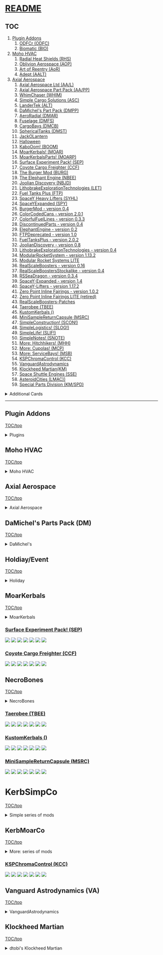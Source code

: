 # [README](README.md)

## TOC
 1. [Plugin Addons](#plugin-addons)
    1. [ODFCr (ODFC)](#odfcr-odfc)
    2. [Biomatic (BIO)](#biomatic-bio)
 2. [Moho HVAC](#moho-hvac)
    1. [Radial Heat Shields (RHS)](#radial-heat-shields-rhs)
    2. [Oblivion Aerospace (AOP)](#oblivion-aerospace-aop)
    3. [Art of Reentry (AoR)](#art-of-reentry-aor)
    4. [Adept (AALT)](#adept-aalt)
 3. [Axial Aerospace](#axial-aerospace)
    1. [Axial Aerospace Ltd (AA/L)](#axial-aerospace-ltd-aal)
    2. [Axial Aerospace Part Pack (AA/PP)](#axial-aerospace-part-pack-aapp)
    3. [WhimChaser (WHIM)](#whimchaser-whim)
    4. [Simple Cargo Solutions (ASC)](#simple-cargo-solutions-asc)
    5. [LanderTek (ALT)](#landertek-alt)
    6. [DaMichel's Part Pack (DMPP)](#damichels-part-pack-dmpp)
    7. [AeroRadial (DMAR)](#aeroradial-dmar)
    8. [Fuselage (DMFS)](#fuselage-dmfs)
    9. [CargoBays (DMCB)](#cargobays-dmcb)
    10. [SphericalTanks (DMST)](#sphericaltanks-dmst)
    11. [JackOLantern](#jackolantern)
    12. [Halloween](#halloween)
    13. [KaboOom! (BOOM)](#kabooom-boom)
    14. [MoarKerbals! (MOAR)](#moarkerbals-moar)
    15. [MoarKerbalsParts! (MOARP)](#moarkerbalsparts-moarp)
    16. [Surface Experiment Pack! (SEP)](#surface-experiment-pack-sep)
    17. [Coyote Cargo Freighter (CCF)](#coyote-cargo-freighter-ccf)
    18. [The Burger Mod (BURG)](#the-burger-mod-burg)
    19. [The Elephant Engine (NBEE)](#the-elephant-engine-nbee)
    20. [Joolian Discovery (NBJD)](#joolian-discovery-nbjd)
    21. [LithobrakeExplorationTechnologies (LET)](#lithobrakeexplorationtechnologies-let)
    22. [Fuel Tanks Plus (FTP)](#fuel-tanks-plus-ftp)
    23. [SpaceY Heavy Lifters (SYHL)](#spacey-heavy-lifters-syhl)
    24. [SpaceYExpanded (SPY)](#spaceyexpanded-spy)
    25. [BurgerMod - version 0.4](#burgermod---version-04)
    26. [ColorCodedCans - version 2.0.1](#colorcodedcans---version-201)
    27. [ColorfulFuelLines - version 0.3.3](#colorfulfuellines---version-033)
    28. [DiscontinuedParts - version 0.4](#discontinuedparts---version-04)
    29. [ElephantEngine - version 0.2](#elephantengine---version-02)
    30. [FTPDeprecated - version 1.0](#ftpdeprecated---version-10)
    31. [FuelTanksPlus - version 2.0.2](#fueltanksplus---version-202)
    32. [JoolianDiscovery - version 0.8](#jooliandiscovery---version-08)
    33. [LithobrakeExplorationTechnologies - version 0.4](#lithobrakeexplorationtechnologies---version-04)
    34. [ModularRocketSystem - version 1.13.2](#modularrocketsystem---version-1132)
    35. [Modular Rocket Systems LITE](#modular-rocket-systems-lite)
    36. [RealScaleBoosters - version 0.16](#realscaleboosters---version-016)
    37. [RealScaleBoostersStockalike - version 0.4](#realscaleboostersstockalike---version-04)
    38. [RSSeaDragon - version 0.3.4](#rsseadragon---version-034)
    39. [SpaceY-Expanded - version 1.4](#spacey-expanded---version-14)
    40. [SpaceY-Lifters - version 1.17.2](#spacey-lifters---version-1172)
    41. [Zero Point Inline Fairings - version 1.0.2](#zero-point-inline-fairings---version-102)
    42. [Zero Point Inline Fairings LITE (retired)](#zero-point-inline-fairings-lite-retired)
    43. [RealScaleBoosters-Patches](#realscaleboosters-patches)
    44. [Taerobee (TBEE)](#taerobee-tbee)
    45. [KustomKerbals ()](#kustomkerbals-)
    46. [MiniSampleReturnCapsule (MSRC)](#minisamplereturncapsule-msrc)
    47. [SimpleConstruction! (SCON!)](#simpleconstruction-scon)
    48. [SimpleLogistics! (SLOG!)](#simplelogistics-slog)
    49. [SimpleLife! (SLIF!)](#simplelife-slif)
    50. [SimpleNotes! (SNOTE)](#simplenotes-snote)
    51. [More: Hitchhikers! (MHH)](#more-hitchhikers-mhh)
    52. [More: Cupolas! (MCP)](#more-cupolas-mcp)
    53. [More: ServiceBays! (MSB)](#more-servicebays-msb)
    54. [KSPChromaControl (KCC)](#kspchromacontrol-kcc)
    55. [VanguardAstrodynamics](#vanguardastrodynamics)
    56. [Klockheed Martian(KM)](#klockheed-martiankm)
    57. [Space Shuttle Engines (SSE)](#space-shuttle-engines-sse)
    58. [AsteroidCities (LMAC))](#asteroidcities-lmac)
    59. [Special Parts Division (KM/SPD)](#special-parts-division-kmspd)

<details>
  <summary>Additional Cards</summary>

  [![Readme Card](https://github-readme-stats.vercel.app/api/pin/?username=zer0Kerbal&repo=Pteron)](https://github.com/zer0Kerbal/Pteron)

[![Readme Card](https://github-readme-stats.vercel.app/api/pin/?username=zer0Kerbal&repo=MKII-L)](https://github.com/zer0Kerbal/MKII-L) [![Readme Card](https://github-readme-stats.vercel.app/api/pin/?username=zer0Kerbal&repo=MK2Y)](https://github.com/zer0Kerbal/MK2Y)
</details>

---
## Plugin Addons

[TOC/top](#TOC)

<details>
  <summary>Plugins</summary>

### [Biomatic (BIO)](https://github.com/zer0Kerbal/Biomatic)

![Biomatic](https://img.shields.io/github/v/release/zer0Kerbal/Biomatic?include_prereleases?style=plastic)
![Biomatic](https://github.com/zer0Kerbal/Komplexity/actions/workflows/AVC-VersionFileValidator.yml/badge.svg?branch=main "https://github.com/zer0Kerbal/Komplexity/actions/workflows/AVC-VersionFileValidator.yml" )
![Biomatic](https://img.shields.io/github/repo-size/zer0Kerbal/Biomatic?style=plastic)
![Biomatic](https://img.shields.io/github/directory-file-count/zer0Kerbal/Biomatic?style=plastic)
![Biomatic](https://img.shields.io/github/downloads/zer0Kerbal/Biomatic/total?style=plastic)
![Biomatic](http://img.shields.io/github/labels/zer0Kerbal/Biomatic/help-wanted?style=plastic)
![Biomatic](https://img.shields.io/github/contributors/zer0kerbal/Biomatic?style=plastic)
![Biomatic](https://img.shields.io/github/release-date/zer0kerbal/Biomatic?style=plastic)
![Biomatic](https://img.shields.io/github/release-date-pre/zer0kerbal/Biomatic?style=plastic)

### [KaboOom! (BOOM)](https://github.com/zer0Kerbal/Kaboom)

![Kaboom](https://github.com/zer0Kerbal/Kaboom/actions/workflows/greetings.yml/badge.svg) ![Kaboom](https://github.com/zer0Kerbal/Kaboom/actions/workflows/AVC-VersionFileValidator.yml/badge.svg?branch=master)
![Kaboom](https://img.shields.io/github/downloads/zer0Kerbal/Kaboom/total?style=plastic) ![Kaboom](https://img.shields.io/github/repo-size/zer0Kerbal/Kaboom?style=plastic) ![Kaboom](https://img.shields.io/github/contributors/zer0kerbal/Kaboom?style=plastic) ![Kaboom](https://img.shields.io/github/release-date/zer0kerbal/Kaboom?style=plastic) ![Kaboom](https://img.shields.io/github/release-date-pre/zer0kerbal/Kaboom?style=plastic)

### [On Demand Fuel Cells (ODFC)](https://github.com/zer0Kerbal/ODFC)

![On Demand Fuel Cells](https://img.shields.io/github/v/release/zer0Kerbal/ODFCr?include_prereleases?style=plastic)
![On Demand Fuel Cells](https://github.com/zer0Kerbal/Komplexity/actions/workflows/AVC-VersionFileValidator.yml/badge.svg?branch=main "https://github.com/zer0Kerbal/Komplexity/actions/workflows/AVC-VersionFileValidator.yml" )
![On Demand Fuel Cells](https://img.shields.io/github/repo-size/zer0Kerbal/ODFCr?style=plastic)
![On Demand Fuel Cells](https://img.shields.io/github/directory-file-count/zer0Kerbal/Biomatic?style=plastic)
![On Demand Fuel Cells](https://img.shields.io/github/downloads/zer0Kerbal/ODFCr/total?style=plastic)
![On Demand Fuel Cells](http://img.shields.io/github/labels/zer0Kerbal/ODFCr/help-wanted?style=plastic)
![On Demand Fuel Cells](https://img.shields.io/github/contributors/zer0kerbal/ODFCr?style=plastic)
![release](https://img.shields.io/github/release-date/zer0kerbal/ODFCr?style=plastic)
![prerelease](https://img.shields.io/github/release-date-pre/zer0kerbal/ODFCr?style=plastic)

</details>

## Moho HVAC

[TOC/top](#TOC)

<details>
  <summary>Moho HVAC</summary>

  [![Readme Card](https://github-readme-stats.vercel.app/api/pin/?username=zer0Kerbal&repo=RadialHeatShields)](https://github.com/zer0Kerbal/RadialHeatShields)   [![Readme Card](https://github-readme-stats.vercel.app/api/pin/?username=zer0Kerbal&repo=OblivionAerospace)](https://github.com/zer0Kerbal/OblivionAerospace)

  [![Readme Card](https://github-readme-stats.vercel.app/api/pin/?username=zer0Kerbal&repo=ArtofReentry)](https://github.com/zer0Kerbal/ArtofReentry) [![Readme Card](https://github-readme-stats.vercel.app/api/pin/?username=zer0Kerbal&repo=Adept)](https://github.com/zer0Kerbal/Adept)

### [Radial Heat Shields (RHS)](https://github.com/zer0Kerbal/Dreamer)

  ![](https://github.com/zer0Kerbal/Dreamer/actions/workflows/greetings.yml/badge.svg) ![](https://github.com/zer0Kerbal/Dreamer/actions/workflows/AVC-VersionFileValidator.yml/badge.svg?branch=master)
  ![](https://img.shields.io/github/downloads/zer0Kerbal/Dreamer/total?style=plastic) ![](https://img.shields.io/github/repo-size/zer0Kerbal/Dreamer?style=plastic) ![](https://img.shields.io/github/contributors/zer0kerbal/Dreamer?style=plastic) ![](https://img.shields.io/github/release-date/zer0kerbal/Dreamer?style=plastic) ![](https://img.shields.io/github/release-date-pre/zer0kerbal/Dreamer?style=plastic)

### [Oblivion Aerospace (AOP)](https://github.com/zer0Kerbal/OblivionAerospace)

  ![](https://github.com/zer0Kerbal/OblivionAerospace/actions/workflows/greetings.yml/badge.svg) ![](https://github.com/zer0Kerbal/OblivionAerospace/actions/workflows/AVC-VersionFileValidator.yml/badge.svg?branch=master)
  ![](https://img.shields.io/github/downloads/zer0Kerbal/OblivionAerospace/total?style=plastic) ![](https://img.shields.io/github/repo-size/zer0Kerbal/OblivionAerospace?style=plastic) ![](https://img.shields.io/github/contributors/zer0kerbal/OblivionAerospace?style=plastic) ![](https://img.shields.io/github/release-date/zer0kerbal/OblivionAerospace?style=plastic) ![](https://img.shields.io/github/release-date-pre/zer0kerbal/OblivionAerospace?style=plastic)

### [Art of Reentry (AoR)](https://github.com/zer0Kerbal/ArtofReentry)

  ![](https://github.com/zer0Kerbal/ArtofReentry/actions/workflows/greetings.yml/badge.svg) ![](https://github.com/zer0Kerbal/ArtofReentry/actions/workflows/AVC-VersionFileValidator.yml/badge.svg?branch=master)
  ![](https://img.shields.io/github/downloads/zer0Kerbal/ArtofReentry/total?style=plastic) ![](https://img.shields.io/github/repo-size/zer0Kerbal/ArtofReentry?style=plastic) ![](https://img.shields.io/github/contributors/zer0kerbal/ArtofReentry?style=plastic) ![](https://img.shields.io/github/release-date/zer0kerbal/ArtofReentry?style=plastic) ![](https://img.shields.io/github/release-date-pre/zer0kerbal/ArtofReentry?style=plastic)

### [Adept (AALT)](https://github.com/zer0Kerbal/Adept)

  ![](https://github.com/zer0Kerbal/Adept/actions/workflows/greetings.yml/badge.svg) ![](https://github.com/zer0Kerbal/Adept/actions/workflows/AVC-VersionFileValidator.yml/badge.svg?branch=master)
  ![](https://img.shields.io/github/downloads/zer0Kerbal/Adept/total?style=plastic) ![](https://img.shields.io/github/repo-size/zer0Kerbal/Adept?style=plastic) ![](https://img.shields.io/github/contributors/zer0kerbal/Adept?style=plastic) ![](https://img.shields.io/github/release-date/zer0kerbal/Adept?style=plastic) ![](https://img.shields.io/github/release-date-pre/zer0kerbal/Adept?style=plastic)

</details>

## Axial Aerospace

[TOC/top](#TOC)

<details>
  <summary>Axial Aerospace</summary>

  [![Readme Card](https://github-readme-stats.vercel.app/api/pin/?username=zer0Kerbal&repo=Dreamer)](https://github.com/zer0Kerbal/Dreamer)   [![Readme Card](https://github-readme-stats.vercel.app/api/pin/?username=zer0Kerbal&repo=Whimchaser)](https://github.com/zer0Kerbal/WhimChaser)

  [![Readme Card](https://github-readme-stats.vercel.app/api/pin/?username=zer0Kerbal&repo=SimpleCargoSolutions)](https://github.com/zer0Kerbal/SimpleCargoSolutions) [![Readme Card](https://github-readme-stats.vercel.app/api/pin/?username=zer0Kerbal&repo=LanderTek)](https://github.com/zer0Kerbal/LanderTek)

### [Axial Aerospace Ltd (AA/L)](https://github.com/zer0Kerbal/AxialAerospaceLtd)

  ![AxialAerospaceLtd](https://github.com/zer0Kerbal/AxialAerospaceLtd/actions/workflows/greetings.yml/badge.svg) ![AxialAerospaceLtd](https://github.com/zer0Kerbal/AxialAerospaceLtd/actions/workflows/AVC-VersionFileValidator.yml/badge.svg?branch=master)
  ![AxialAerospaceLtd](https://img.shields.io/github/downloads/zer0Kerbal/AxialAerospaceLtd/total?style=plastic) ![AxialAerospaceLtd](https://img.shields.io/github/repo-size/zer0Kerbal/AxialAerospaceLtd?style=plastic) ![AxialAerospaceLtd](https://img.shields.io/github/contributors/zer0kerbal/AxialAerospaceLtd?style=plastic) ![AxialAerospaceLtd](https://img.shields.io/github/release-date/zer0kerbal/AxialAerospaceLtd?style=plastic) ![AxialAerospaceLtd](https://img.shields.io/github/release-date-pre/zer0kerbal/AxialAerospaceLtd?style=plastic)

### [Axial Aerospace Part Pack (AA/PP)](https://github.com/zer0Kerbal/[AxialAerospace])

  ![AxialAerospace](https://github.com/zer0Kerbal/[AxialAerospace]/actions/workflows/greetings.yml/badge.svg) ![AxialAerospace](https://github.com/zer0Kerbal/[AxialAerospace]/actions/workflows/AVC-VersionFileValidator.yml/badge.svg?branch=master)
  ![AxialAerospace](https://img.shields.io/github/downloads/zer0Kerbal/[AxialAerospace]/total?style=plastic) ![AxialAerospace](https://img.shields.io/github/repo-size/zer0Kerbal/[AxialAerospace]?style=plastic) ![AxialAerospace](https://img.shields.io/github/contributors/zer0kerbal/[AxialAerospace]?style=plastic) ![AxialAerospace](https://img.shields.io/github/release-date/zer0kerbal/[AxialAerospace]?style=plastic) ![AxialAerospace](https://img.shields.io/github/release-date-pre/zer0kerbal/[AxialAerospace]?style=plastic)

### [WhimChaser (WHIM)](https://github.com/zer0Kerbal/WhimChaser)

  ![](https://github.com/zer0Kerbal/WhimChaser/actions/workflows/greetings.yml/badge.svg) ![](https://github.com/zer0Kerbal/WhimChaser/actions/workflows/AVC-VersionFileValidator.yml/badge.svg?branch=master)
  ![](https://img.shields.io/github/downloads/zer0Kerbal/WhimChaser/total?style=plastic) ![](https://img.shields.io/github/repo-size/zer0Kerbal/WhimChaser?style=plastic) ![](https://img.shields.io/github/contributors/zer0kerbal/WhimChaser?style=plastic) ![](https://img.shields.io/github/release-date/zer0kerbal/WhimChaser?style=plastic) ![](https://img.shields.io/github/release-date-pre/zer0kerbal/WhimChaser?style=plastic)

### [Simple Cargo Solutions (ASC)](https://github.com/zer0Kerbal/SimpleCargoSolution)

  ![](https://github.com/zer0Kerbal/SimpleCargoSolution/actions/workflows/greetings.yml/badge.svg) ![](https://github.com/zer0Kerbal/SimpleCargoSolutions/actions/workflows/AVC-VersionFileValidator.yml/badge.svg?branch=master)
  ![](https://img.shields.io/github/downloads/zer0Kerbal/SimpleCargoSolutions/total?style=plastic) ![](https://img.shields.io/github/repo-size/zer0Kerbal/SimpleCargoSolutions?style=plastic) ![](https://img.shields.io/github/contributors/zer0kerbal/SimpleCargoSolutions?style=plastic) ![](https://img.shields.io/github/release-date/zer0kerbal/SimpleCargoSolutions?style=plastic) ![](https://img.shields.io/github/release-date-pre/zer0kerbal/SimpleCargoSolutions?style=plastic)

### [LanderTek (ALT)](https://github.com/zer0Kerbal/LanderTek)

  ![](https://github.com/zer0Kerbal/LanderTek/actions/workflows/greetings.yml/badge.svg) ![](https://github.com/zer0Kerbal/LanderTek/actions/workflows/AVC-VersionFileValidator.yml/badge.svg?branch=master)
  ![](https://img.shields.io/github/downloads/zer0Kerbal/LanderTek/total?style=plastic) ![](https://img.shields.io/github/repo-size/zer0Kerbal/LanderTek?style=plastic) ![](https://img.shields.io/github/contributors/zer0kerbal/LanderTek?style=plastic) ![](https://img.shields.io/github/release-date/zer0kerbal/LanderTek?style=plastic) ![](https://img.shields.io/github/release-date-pre/zer0kerbal/LanderTek?style=plastic)

</details>

## DaMichel's Parts Pack (DM)

[TOC/top](#TOC)

<details>
  <summary>DaMichel's</summary>

   [![Readme Card](https://github-readme-stats.vercel.app/api/pin/?username=zer0Kerbal&repo=DaMichel)](https://github.com/zer0Kerbal/DaMichel)   [![Readme Card](https://github-readme-stats.vercel.app/api/pin/?username=zer0Kerbal&repo=AeroRadial)](https://github.com/zer0Kerbal/AeroRadial) [![Readme Card](https://github-readme-stats.vercel.app/api/pin/?username=zer0Kerbal&repo=Fuselage)](https://github.com/zer0Kerbal/Fuselage) [![Readme Card](https://github-readme-stats.vercel.app/api/pin/?username=zer0Kerbal&repo=SphericalTanks)](https://github.com/zer0Kerbal/SphericalTanks) [![Readme Card](https://github-readme-stats.vercel.app/api/pin/?username=zer0Kerbal&repo=Cargobays)](https://github.com/zer0Kerbal/CargoBays)

### [DaMichel Ltd (DM/L)](https://github.com/zer0Kerbal/DaMichelLtd)

  ![DaMichelLtd](https://github.com/zer0Kerbal/DaMichelLtd/actions/workflows/greetings.yml/badge.svg) ![DaMichelLtd](https://github.com/zer0Kerbal/DaMichelLtd/actions/workflows/AVC-VersionFileValidator.yml/badge.svg?branch=master)
  ![DaMichelLtd](https://img.shields.io/github/downloads/zer0Kerbal/DaMichelLtd/total?style=plastic) ![DaMichelLtd](https://img.shields.io/github/repo-size/zer0Kerbal/DaMichelLtd?style=plastic) ![DaMichelLtd](https://img.shields.io/github/contributors/zer0kerbal/DaMichelLtd?style=plastic) ![DaMichelLtd](https://img.shields.io/github/release-date/zer0kerbal/DaMichelLtd?style=plastic) ![DaMichelLtd](https://img.shields.io/github/release-date-pre/zer0kerbal/DaMichelLtd?style=plastic)

### [DaMichel Part Pack (DM/PP)](https://github.com/zer0Kerbal/[DaMichel])

  ![DaMichel](https://github.com/zer0Kerbal/[DaMichel]/actions/workflows/greetings.yml/badge.svg) ![DaMichel](https://github.com/zer0Kerbal/[DaMichel]/actions/workflows/AVC-VersionFileValidator.yml/badge.svg?branch=master)
  ![DaMichel](https://img.shields.io/github/downloads/zer0Kerbal/[DaMichel]/total?style=plastic) ![DaMichel](https://img.shields.io/github/repo-size/zer0Kerbal/[DaMichel]?style=plastic) ![DaMichel](https://img.shields.io/github/contributors/zer0kerbal/[DaMichel]?style=plastic) ![DaMichel](https://img.shields.io/github/release-date/zer0kerbal/[DaMichel]?style=plastic) ![DaMichel](https://img.shields.io/github/release-date-pre/zer0kerbal/[DaMichel]?style=plastic)

### [AeroRadial (DMAR)](https://github.com/zer0Kerbal/AeroRadial)

  ![AeroRadial](https://github.com/zer0Kerbal/AeroRadial/actions/workflows/greetings.yml/badge.svg) ![AeroRadial](https://github.com/zer0Kerbal/AeroRadial/actions/workflows/AVC-VersionFileValidator.yml/badge.svg?branch=master)
  ![AeroRadial](https://img.shields.io/github/downloads/zer0Kerbal/AeroRadial/total?style=plastic) ![AeroRadial](https://img.shields.io/github/repo-size/zer0Kerbal/AeroRadial?style=plastic) ![AeroRadial](https://img.shields.io/github/contributors/zer0kerbal/AeroRadial?style=plastic) ![AeroRadial](https://img.shields.io/github/release-date/zer0kerbal/AeroRadial?style=plastic) ![AeroRadial](https://img.shields.io/github/release-date-pre/zer0kerbal/AeroRadial?style=plastic)

### [Fuselage (DMFS)](https://github.com/zer0Kerbal/Fuselage)

  ![Fuselage](https://github.com/zer0Kerbal/Fuselage/actions/workflows/greetings.yml/badge.svg) ![Fuselage](https://github.com/zer0Kerbal/Fuselage/actions/workflows/AVC-VersionFileValidator.yml/badge.svg?branch=master)
  ![Fuselage](https://img.shields.io/github/downloads/zer0Kerbal/Fuselage/total?style=plastic) ![Fuselage](https://img.shields.io/github/repo-size/zer0Kerbal/Fuselage?style=plastic) ![Fuselage](https://img.shields.io/github/contributors/zer0kerbal/Fuselage?style=plastic) ![Fuselage](https://img.shields.io/github/release-date/zer0kerbal/Fuselage?style=plastic) ![Fuselage](https://img.shields.io/github/release-date-pre/zer0kerbal/Fuselage?style=plastic)

### [CargoBays (DMCB)](https://github.com/zer0Kerbal/CargoBays)

  ![CargoBays](https://github.com/zer0Kerbal/CargoBays/actions/workflows/greetings.yml/badge.svg) ![CargoBays](https://github.com/zer0Kerbal/CargoBays/actions/workflows/AVC-VersionFileValidator.yml/badge.svg?branch=master)
  ![CargoBays](https://img.shields.io/github/downloads/zer0Kerbal/CargoBays/total?style=plastic) ![CargoBays](https://img.shields.io/github/repo-size/zer0Kerbal/CargoBays?style=plastic) ![CargoBays](https://img.shields.io/github/contributors/zer0kerbal/CargoBays?style=plastic) ![CargoBays](https://img.shields.io/github/release-date/zer0kerbal/CargoBays?style=plastic) ![CargoBays](https://img.shields.io/github/release-date-pre/zer0kerbal/CargoBays?style=plastic)

### [Spherical Tanks (DMST)](https://github.com/zer0Kerbal/SphericalTanks)

  ![Spherical Tanks](https://github.com/zer0Kerbal/SphericalTanks/actions/workflows/greetings.yml/badge.svg) ![Spherical Tanks](https://github.com/zer0Kerbal/SphericalTanks/actions/workflows/AVC-VersionFileValidator.yml/badge.svg?branch=master)
  ![Spherical Tanks](https://img.shields.io/github/downloads/zer0Kerbal/SphericalTanks/total?style=plastic) ![Spherical Tanks](https://img.shields.io/github/repo-size/zer0Kerbal/SphericalTanks?style=plastic) ![Spherical Tanks](https://img.shields.io/github/contributors/zer0kerbal/SphericalTanks?style=plastic) ![Spherical Tanks](https://img.shields.io/github/release-date/zer0kerbal/SphericalTanks?style=plastic) ![Spherical Tanks](https://img.shields.io/github/release-date-pre/zer0kerbal/SphericalTanks?style=plastic)

</details>

## Holdiay/Event

[TOC/top](#TOC)

<details>
  <summary>Holiday</summary>

### [JackOLantern](https://github.com/zer0Kerbal/JackOLantern)

[![greetings.yml](https://github.com/zer0Kerbal/JackOLantern/actions/workflows/greetings.yml/badge.svg)](https://github.com/zer0Kerbal/JackOLantern/actions/workflows/greetings.yml) ![JackOLantern](https://github.com/zer0Kerbal/JackOLantern/actions/workflows/AVC-VersionFileValidator.yml/badge.svg?branch=master)
![JackOLantern](https://img.shields.io/github/downloads/zer0Kerbal/JackOLantern/total?style=plastic) ![JackOLantern](https://img.shields.io/github/repo-size/zer0Kerbal/JackOLantern?style=plastic) ![JackOLantern](https://img.shields.io/github/contributors/zer0kerbal/JackOLantern?style=plastic) ![JackOLantern](https://img.shields.io/github/release-date/zer0kerbal/JackOLantern?style=plastic) ![JackOLantern](https://img.shields.io/github/release-date-pre/zer0kerbal/JackOLantern?style=plastic)

### [Halloween](https://github.com/zer0Kerbal/Halloween)

![Halloween](https://github.com/zer0Kerbal/Halloween/actions/workflows/greetings.yml/badge.svg) ![Halloween](https://github.com/zer0Kerbal/Halloween/actions/workflows/AVC-VersionFileValidator.yml/badge.svg?branch=master)
![Halloween](https://img.shields.io/github/downloads/zer0Kerbal/Halloween/total?style=plastic) ![Halloween](https://img.shields.io/github/repo-size/zer0Kerbal/Halloween?style=plastic) ![Halloween](https://img.shields.io/github/contributors/zer0kerbal/Halloween?style=plastic) ![Halloween](https://img.shields.io/github/release-date/zer0kerbal/Halloween?style=plastic) ![Halloween](https://img.shields.io/github/release-date-pre/zer0kerbal/Halloween?style=plastic)

</details>

## MoarKerbals

[TOC/top](#TOC)

<details>
  <summary>MoarKerbals</summary>

### [MoarKerbals! (MOAR)](https://github.com/zer0Kerbal/MoarKerbals)
![](https://github.com/zer0Kerbal/MoarKerbals/actions/workflows/greetings.yml/badge.svg) ![](https://github.com/zer0Kerbal/MoarKerbals/actions/workflows/AVC-VersionFileValidator.yml/badge.svg?branch=master)
![](https://img.shields.io/github/downloads/zer0Kerbal/MoarKerbals/total?style=plastic) ![](https://img.shields.io/github/repo-size/zer0Kerbal/MoarKerbals?style=plastic) ![](https://img.shields.io/github/contributors/zer0kerbal/MoarKerbals?style=plastic) ![](https://img.shields.io/github/release-date/zer0kerbal/MoarKerbals?style=plastic) ![](https://img.shields.io/github/release-date-pre/zer0kerbal/MoarKerbals?style=plastic)

### [MoarKerbalsParts! (MOARP)](https://github.com/zer0Kerbal/MoarKerbalsParts)
![](https://github.com/zer0Kerbal/MoarKerbalsParts/actions/workflows/greetings.yml/badge.svg) ![](https://github.com/zer0Kerbal/MoarKerbalsParts/actions/workflows/AVC-VersionFileValidator.yml/badge.svg?branch=master)
![](https://img.shields.io/github/downloads/zer0Kerbal/MoarKerbalsParts/total?style=plastic) ![](https://img.shields.io/github/repo-size/zer0Kerbal/MoarKerbalsParts?style=plastic) ![](https://img.shields.io/github/contributors/zer0kerbal/MoarKerbalsParts?style=plastic) ![](https://img.shields.io/github/release-date/zer0kerbal/MoarKerbalsParts?style=plastic) ![](https://img.shields.io/github/release-date-pre/zer0kerbal/MoarKerbalsParts?style=plastic)

</details>

### [Surface Experiment Pack! (SEP)](https://github.com/zer0Kerbal/SurfaceExperimentPack)
![](https://github.com/zer0Kerbal/SurfaceExperimentPack/actions/workflows/greetings.yml/badge.svg) ![](https://github.com/zer0Kerbal/SurfaceExperimentPack/actions/workflows/AVC-VersionFileValidator.yml/badge.svg?branch=master)
![](https://img.shields.io/github/downloads/zer0Kerbal/SurfaceExperimentPack/total?style=plastic) ![](https://img.shields.io/github/repo-size/zer0Kerbal/SurfaceExperimentPack?style=plastic) ![](https://img.shields.io/github/contributors/zer0kerbal/SurfaceExperimentPack?style=plastic) ![](https://img.shields.io/github/release-date/zer0kerbal/SurfaceExperimentPack?style=plastic) ![](https://img.shields.io/github/release-date-pre/zer0kerbal/SurfaceExperimentPack?style=plastic)

### [Coyote Cargo Freighter (CCF)](https://github.com/zer0Kerbal/CoyoteCargoFreighter)
![](https://github.com/zer0Kerbal/CoyoteCargoFreighter/actions/workflows/greetings.yml/badge.svg) ![](https://github.com/zer0Kerbal/CoyoteCargoFreighter/actions/workflows/AVC-VersionFileValidator.yml/badge.svg?branch=master)
![](https://img.shields.io/github/downloads/zer0Kerbal/CoyoteCargoFreighter/total?style=plastic) ![](https://img.shields.io/github/repo-size/zer0Kerbal/CoyoteCargoFreighter?style=plastic) ![](https://img.shields.io/github/contributors/zer0kerbal/CoyoteCargoFreighter?style=plastic) ![](https://img.shields.io/github/release-date/zer0kerbal/CoyoteCargoFreighter?style=plastic) ![](https://img.shields.io/github/release-date-pre/zer0kerbal/CoyoteCargoFreighter?style=plastic)

## NecroBones

[TOC/top](#TOC)

<details>
  <summary>NecroBones</summary>

### [The Burger Mod (BURG)](https://github.com/zer0Kerbal/BurgerMod)
![](https://github.com/zer0Kerbal/BurgerMod/actions/workflows/greetings.yml/badge.svg) ![](https://github.com/zer0Kerbal/BurgerMod/actions/workflows/AVC-VersionFileValidator.yml/badge.svg?branch=master)
![](https://img.shields.io/github/downloads/zer0Kerbal/BurgerMod/total?style=plastic) ![](https://img.shields.io/github/repo-size/zer0Kerbal/BurgerMod?style=plastic) ![](https://img.shields.io/github/contributors/zer0kerbal/BurgerMod?style=plastic) ![](https://img.shields.io/github/release-date/zer0kerbal/BurgerMod?style=plastic) ![](https://img.shields.io/github/release-date-pre/zer0kerbal/BurgerMod?style=plastic)

### [The Elephant Engine (NBEE)](https://github.com/zer0Kerbal/ElephantEngine)

![The Elephant Engine](https://github.com/zer0Kerbal/ElephantEngine/actions/workflows/greetings.yml/badge.svg) ![The Elephant Engine](https://github.com/zer0Kerbal/ElephantEngine/actions/workflows/AVC-VersionFileValidator.yml/badge.svg?branch=master)
![The Elephant Engine](https://img.shields.io/github/downloads/zer0Kerbal/ElephantEngine/total?style=plastic) ![The Elephant Engine](https://img.shields.io/github/repo-size/zer0Kerbal/ElephantEngine?style=plastic) ![The Elephant Engine](https://img.shields.io/github/contributors/zer0kerbal/ElephantEngine?style=plastic) ![The Elephant Engine](https://img.shields.io/github/release-date/zer0kerbal/ElephantEngine?style=plastic) ![The Elephant Engine](https://img.shields.io/github/release-date-pre/zer0kerbal/ElephantEngine?style=plastic)

### [Joolian Discovery (NBJD)](https://github.com/zer0Kerbal/JoolianDiscovery)

![Joolian Discovery](https://github.com/zer0Kerbal/JoolianDiscovery/actions/workflows/greetings.yml/badge.svg) ![Joolian Discovery](https://github.com/zer0Kerbal/JoolianDiscovery/actions/workflows/AVC-VersionFileValidator.yml/badge.svg?branch=master)
![Joolian Discovery](https://img.shields.io/github/downloads/zer0Kerbal/JoolianDiscovery/total?style=plastic) ![Joolian Discovery](https://img.shields.io/github/repo-size/zer0Kerbal/JoolianDiscovery?style=plastic) ![Joolian Discovery](https://img.shields.io/github/contributors/zer0kerbal/JoolianDiscovery?style=plastic) ![Joolian Discovery](https://img.shields.io/github/release-date/zer0kerbal/JoolianDiscovery?style=plastic) ![Joolian Discovery](https://img.shields.io/github/release-date-pre/zer0kerbal/JoolianDiscovery?style=plastic)

### [Lithobrake Exploration Technologies (LET)(LETech)](https://github.com/zer0Kerbal/LithobrakeExplorationTechnologies)

![Lithobrake Exploration Technologies](https://github.com/zer0Kerbal/LithobrakeExplorationTechnologies/actions/workflows/greetings.yml/badge.svg) ![Lithobrake Exploration Technologies](https://github.com/zer0Kerbal/LithobrakeExplorationTechnologies/actions/workflows/AVC-VersionFileValidator.yml/badge.svg?branch=master)
![Lithobrake Exploration Technologies](https://img.shields.io/github/downloads/zer0Kerbal/LithobrakeExplorationTechnologies/total?style=plastic) ![Lithobrake Exploration Technologies](https://img.shields.io/github/repo-size/zer0Kerbal/LithobrakeExplorationTechnologies?style=plastic) ![Lithobrake Exploration Technologies](https://img.shields.io/github/contributors/zer0kerbal/LithobrakeExplorationTechnologies?style=plastic) ![Lithobrake Exploration Technologies](https://img.shields.io/github/release-date/zer0kerbal/LithobrakeExplorationTechnologies?style=plastic) ![Lithobrake Exploration Technologies](https://img.shields.io/github/release-date-pre/zer0kerbal/LithobrakeExplorationTechnologies?style=plastic)

### [Fuel Tanks Plus (FTP)](https://github.com/zer0Kerbal/FuelTanksPlus)

![Fuel Tanks Plus](https://github.com/zer0Kerbal/FuelTanksPlus/actions/workflows/greetings.yml/badge.svg) ![Fuel Tanks Plus](https://github.com/zer0Kerbal/FuelTanksPlus/actions/workflows/AVC-VersionFileValidator.yml/badge.svg?branch=master)
![Fuel Tanks Plus](https://img.shields.io/github/downloads/zer0Kerbal/FuelTanksPlus/total?style=plastic) ![Fuel Tanks Plus](https://img.shields.io/github/repo-size/zer0Kerbal/FuelTanksPlus?style=plastic) ![Fuel Tanks Plus](https://img.shields.io/github/contributors/zer0kerbal/FuelTanksPlus?style=plastic) ![Fuel Tanks Plus](https://img.shields.io/github/release-date/zer0kerbal/FuelTanksPlus?style=plastic) ![Fuel Tanks Plus](https://img.shields.io/github/release-date-pre/zer0kerbal/FuelTanksPlus?style=plastic)

### [SpaceY Heavy Lifters (SYHL)](https://github.com/zer0Kerbal/SpaceY-Lifters)

![SpaceY Heavy Lifters](https://github.com/zer0Kerbal/SpaceY-Lifters/actions/workflows/greetings.yml/badge.svg) ![SpaceY Heavy Lifters](https://github.com/zer0Kerbal/SpaceY-Lifters/actions/workflows/AVC-VersionFileValidator.yml/badge.svg?branch=master)
![SpaceY Heavy Lifters](https://img.shields.io/github/downloads/zer0Kerbal/SpaceY-Lifters/total?style=plastic) ![SpaceY Heavy Lifters](https://img.shields.io/github/repo-size/zer0Kerbal/SpaceY-Lifters?style=plastic) ![SpaceY Heavy Lifters](https://img.shields.io/github/contributors/zer0kerbal/SpaceY-Lifters?style=plastic) ![SpaceY Heavy Lifters](https://img.shields.io/github/release-date/zer0kerbal/SpaceY-Lifters?style=plastic) ![SpaceY Heavy Lifters](https://img.shields.io/github/release-date-pre/zer0kerbal/SpaceY-Lifters?style=plastic)

### [SpaceY Expanded (SPY)](https://github.com/zer0Kerbal/SpaceYExpanded)

![SpaceY Expanded](https://github.com/zer0Kerbal/SpaceYExpanded/actions/workflows/greetings.yml/badge.svg) ![SpaceY Expanded](https://github.com/zer0Kerbal/SpaceYExpanded/actions/workflows/AVC-VersionFileValidator.yml/badge.svg?branch=master)
![SpaceY Expanded](https://img.shields.io/github/downloads/zer0Kerbal/SpaceYExpanded/total?style=plastic) ![SpaceY Expanded](https://img.shields.io/github/repo-size/zer0Kerbal/SpaceYExpanded?style=plastic) ![SpaceY Expanded](https://img.shields.io/github/contributors/zer0kerbal/SpaceYExpanded?style=plastic) ![SpaceY Expanded](https://img.shields.io/github/release-date/zer0kerbal/SpaceYExpanded?style=plastic) ![SpaceY Expanded](https://img.shields.io/github/release-date-pre/zer0kerbal/SpaceYExpanded?style=plastic)

### BurgerMod

* license: CC-BY-NC-SA-3.0 ![][CC3]
* [forum](http://forum.kerbalspaceprogram.com/index.php?/topic/85379-*)
* Github - n/a
* [spacedock](https://spacedock.info/mod/96)
* [Curseforge](https://www.curseforge.com/kerbal/ksp-mods/burger-mod)
* CKAN: BurgerMod

### ColorCodedCans

* license: CC-BY-NC-SA ![][CC]
* [forum](https://forum.kerbalspaceprogram.com/index.php?/topic/94336-*)
* Github - n/a
* [spacedock](https://spacedock.info/mod/91)
* [Curseforge](https://www.curseforge.com/kerbal/ksp-mods/color-coded-canisters)
* CKAN: ColorCodedCans

### ColorfulFuelLines

* license: CC-BY-NC-SA ![][CC]
* [forum](http://forum.kerbalspaceprogram.com/index.php?/topic/115315-*)
* Github - n/a
* [spacedock](https://spacedock.info/mod/94)
* Curseforge: n/a
* CKAN: ColorfulFuelLines

### DiscontinuedParts

* license: CC-BY-NC-SA ![][CC]
* forum - n/a
* Github - n/a
* [spacedock](https://spacedock.info/mod/137)
* Curseforge: n/a
* CKAN: DiscontinuedParts

### ElephantEngine

* license: CC-BY-NC-SA ![][CC]
* [forum](http://forum.kerbalspaceprogram.com/index.php?/topic/139162-*)
* Github - n/a
* [spacedock](https://spacedock.info/mod/664)
* Curseforge: n/a
* CKAN: ElephantEngine

### FTPDeprecated

* license: CC-BY-NC-SA ![][CC]
* [forum](http://forum.kerbalspaceprogram.com/index.php?/topic/97541-*)
* Github - n/a
* [spacedock](https://spacedock.info/mod/387)
* Curseforge: n/a
* CKAN: FTPDeprecated

### FuelTanksPlus

* license: CC-BY-NC-SA ![][CC]
* [forum](http://forum.kerbalspaceprogram.com/index.php?/topic/97541-*)
* Github - n/a
* [spacedock](https://spacedock.info/mod/92)
* [Curseforge](https://www.curseforge.com/kerbal/ksp-mods/fuel-tanks-plus)
* CKAN: FuelTanksPlus

### JoolianDiscovery

* license: CC-BY-NC-SA ![][CC]
* [forum](http://forum.kerbalspaceprogram.com/index.php?/topic/86030-*)
* Github - n/a
* [spacedock](https://spacedock.info/mod/95)
* [Curseforge](https://www.curseforge.com/kerbal/ksp-mods/joolian-discovery)
* CKAN: JoolianDiscovery

### Lithobrake Exploration Technologies

* license: CC-BY-NC-SA-4.0 ![][CC4]
* [forum](https://forum.kerbalspaceprogram.com/index.php?/topic/117527-*)
* Github - n/a
* [spacedock](https://spacedock.info/mod/93)
* Curseforge: n/a
* CKAN: LithobrakeExplorationTechnologies

### Modular Rocket System

* license: CC-BY-NC-SA ![][CC]
* [forum](http://forum.kerbalspaceprogram.com/index.php?/topic/83959-*)
* Github - n/a
* [spacedock](https://spacedock.info/mod/86)
* [Curseforge](https://www.curseforge.com/kerbal/ksp-mods/modular-rocket-systems-stock-alike-parts-mod)
* CKAN: ModularRocketSystem

### Modular Rocket Systems LITE

* license: CC-BY-NC-SA-4.0 ![][CC4]
* [forum](http://forum.kerbalspaceprogram.com/index.php?/topic/83959-*)
* Github - n/a
* [spacedock](https://spacedock.info/mod/87)
* [Curseforge](https://www.curseforge.com/kerbal/ksp-mods/modular-rocket-systems-lite)
* CKAN: ModularRocketSystemsLITE

### Real Scale Boosters

* license: CC-BY-NC-SA ![][CC]
* [forum](http://forum.kerbalspaceprogram.com/index.php?/topic/130776-*)
* Github - n/a
* [spacedock](https://spacedock.info/mod/90)
* [Curseforge](https://www.curseforge.com/kerbal/ksp-mods/real-scale-boosters)
* CKAN: RealScaleBoosters

### RealScale Boosters Stockalike

* license: CC-BY-NC-SA-4.0 ![][CC4]
* [forum](http://forum.kerbalspaceprogram.com/index.php?/topic/130776-*)
* Github - n/a
* [spacedock](https://spacedock.info/mod/561)
* Curseforge: n/a
* CKAN: RealScaleBoostersStockalike

### RSSeaDragon

* license: CC-BY-NC-SA-4.0 ![][CC4]
* [forum](http://forum.kerbalspaceprogram.com/index.php?/topic/134934-*)
* Github - n/a
* [spacedock](https://spacedock.info/mod/440)
* Curseforge: n/a
* CKAN: RSSeaDragon

### SpaceY-Expanded

* license: CC-BY-NC-SA-4.0 ![][CC4]
* [forum](http://forum.kerbalspaceprogram.com/index.php?/topic/120012-*)
* Github - n/a
* [spacedock](https://spacedock.info/mod/89)
* [Curseforge](https://www.curseforge.com/kerbal/ksp-mods/spacey-expanded)
* CKAN: SpaceY-Expanded

### SpaceY-Lifters

* license: CC-BY-NC-SA-4.0 ![][CC4]
* [forum](http://forum.kerbalspaceprogram.com/index.php?/topic/90545-*)
* Github - n/a
* [spacedock](https://spacedock.info/mod/88)
* [Curseforge](https://www.curseforge.com/kerbal/ksp-mods/spacey-heavy-lifters-parts-pack)
* CKAN: SpaceY-Lifters

### Zero Point Inline Fairings

* license: CC-BY-NC-SA ![][CC]
* [forum](http://forum.kerbalspaceprogram.com/index.php?/topic/85178-*)
* Github - n/a
* [spacedock](https://spacedock.info/mod/97)
* [Curseforge](https://www.curseforge.com/kerbal/ksp-mods/zero-point-inline-fairings)
* CKAN: ZeroPointInlineFairings

### Zero Point Inline Fairings LITE (retired)

* LITE [Curseforge](https://www.curseforge.com/kerbal/ksp-mods/zero-point-inline-fairings-lite)

### RealScaleBoosters-Patches

* license: CC0 1.0 Universal ![][CC0]
* forum - n/a
* [Github](https://github.com/NecroBones/RealScaleBoosters-Patches)
* spacedock - n/a
* Curseforge: n/a

</details>

### [Taerobee (TBEE)](https://github.com/zer0Kerbal/Taerobee)
![](https://github.com/zer0Kerbal/Taerobee/actions/workflows/greetings.yml/badge.svg) ![](https://github.com/zer0Kerbal/Taerobee/actions/workflows/AVC-VersionFileValidator.yml/badge.svg?branch=master)
![](https://img.shields.io/github/downloads/zer0Kerbal/Taerobee/total?style=plastic) ![](https://img.shields.io/github/repo-size/zer0Kerbal/Taerobee?style=plastic) ![](https://img.shields.io/github/contributors/zer0kerbal/Taerobee?style=plastic) ![](https://img.shields.io/github/release-date/zer0kerbal/Taerobee?style=plastic) ![](https://img.shields.io/github/release-date-pre/zer0kerbal/Taerobee?style=plastic)

### [KustomKerbals ()](https://github.com/zer0Kerbal/KustomKerbals)
![](https://github.com/zer0Kerbal/KustomKerbals/actions/workflows/greetings.yml/badge.svg) ![](https://github.com/zer0Kerbal/KustomKerbals/actions/workflows/AVC-VersionFileValidator.yml/badge.svg?branch=master)
![](https://img.shields.io/github/downloads/zer0Kerbal/KustomKerbals/total?style=plastic) ![](https://img.shields.io/github/repo-size/zer0Kerbal/KustomKerbals?style=plastic) ![](https://img.shields.io/github/contributors/zer0kerbal/KustomKerbals?style=plastic) ![](https://img.shields.io/github/release-date/zer0kerbal/KustomKerbals?style=plastic) ![](https://img.shields.io/github/release-date-pre/zer0kerbal/KustomKerbals?style=plastic)

### [MiniSampleReturnCapsule (MSRC)](https://github.com/zer0Kerbal/MiniSampleReturnCapsule)
![](https://github.com/zer0Kerbal/MiniSampleReturnCapsule/actions/workflows/greetings.yml/badge.svg) ![](https://github.com/zer0Kerbal/MiniSampleReturnCapsule/actions/workflows/AVC-VersionFileValidator.yml/badge.svg?branch=master)
![](https://img.shields.io/github/downloads/zer0Kerbal/MiniSampleReturnCapsule/total?style=plastic) ![](https://img.shields.io/github/repo-size/zer0Kerbal/MiniSampleReturnCapsule?style=plastic) ![](https://img.shields.io/github/contributors/zer0kerbal/MiniSampleReturnCapsule?style=plastic) ![](https://img.shields.io/github/release-date/zer0kerbal/MiniSampleReturnCapsule?style=plastic) ![](https://img.shields.io/github/release-date-pre/zer0kerbal/MiniSampleReturnCapsule?style=plastic)

# KerbSimpCo

[TOC/top](#TOC)

<details>
  <summary>Simple series of mods</summary>

  [![Readme Card](https://github-readme-stats.vercel.app/api/pin/?username=zer0Kerbal&repo=SimpleConstruction)](https://github.com/zer0Kerbal/SimpleConstruction) [![Readme Card](https://github-readme-stats.vercel.app/api/pin/?username=zer0Kerbal&repo=SimpleLogistics)](https://github.com/zer0Kerbal/SimpleLogistics)
   [![Readme Card](https://github-readme-stats.vercel.app/api/pin/?username=zer0Kerbal&repo=SimpleLife)](https://github.com/zer0Kerbal/SimpleLife) [![Readme Card](https://github-readme-stats.vercel.app/api/pin/?username=zer0Kerbal&repo=Notes)](https://github.com/zer0Kerbal/Notes)

### [SimpleConstruction! (SCON!)](https://github.com/zer0Kerbal/SimpleConstruction)

  ![](https://github.com/zer0Kerbal/SimpleConstruction/actions/workflows/greetings.yml/badge.svg) ![](https://github.com/zer0Kerbal/SimpleConstruction/actions/workflows/AVC-VersionFileValidator.yml/badge.svg?branch=master)
  ![](https://img.shields.io/github/downloads/zer0Kerbal/SimpleConstruction/total?style=plastic) ![](https://img.shields.io/github/repo-size/zer0Kerbal/SimpleConstruction?style=plastic) ![](https://img.shields.io/github/contributors/zer0kerbal/SimpleConstruction?style=plastic) ![](https://img.shields.io/github/release-date/zer0kerbal/SimpleConstruction?style=plastic) ![](https://img.shields.io/github/release-date-pre/zer0kerbal/SimpleConstruction?style=plastic)

### [SimpleLogistics! (SLOG!)](https://github.com/zer0Kerbal/SimpleLogistics)

  ![](https://github.com/zer0Kerbal/SimpleLogistics/actions/workflows/greetings.yml/badge.svg) ![](https://github.com/zer0Kerbal/SimpleLogistics/actions/workflows/AVC-VersionFileValidator.yml/badge.svg?branch=master)
  ![](https://img.shields.io/github/downloads/zer0Kerbal/SimpleLogistics/total?style=plastic) ![](https://img.shields.io/github/repo-size/zer0Kerbal/SimpleLogistics?style=plastic) ![](https://img.shields.io/github/contributors/zer0kerbal/SimpleLogistics?style=plastic) ![](https://img.shields.io/github/release-date/zer0kerbal/SimpleLogistics?style=plastic) ![](https://img.shields.io/github/release-date-pre/zer0kerbal/SimpleLogistics?style=plastic)

### [SimpleLife! (SLIF!)](https://github.com/zer0Kerbal/SimpleLife)

  ![](https://github.com/zer0Kerbal/SimpleLife/actions/workflows/greetings.yml/badge.svg) ![](https://github.com/zer0Kerbal/SimpleLife/actions/workflows/AVC-VersionFileValidator.yml/badge.svg?branch=master)
  ![](https://img.shields.io/github/downloads/zer0Kerbal/SimpleLife/total?style=plastic) ![](https://img.shields.io/github/repo-size/zer0Kerbal/SimpleLife?style=plastic) ![](https://img.shields.io/github/contributors/zer0kerbal/SimpleLife?style=plastic) ![](https://img.shields.io/github/release-date/zer0kerbal/SimpleLife?style=plastic) ![](https://img.shields.io/github/release-date-pre/zer0kerbal/SimpleLife?style=plastic)

### [SimpleNotes! (SNOTE)](https://github.com/zer0Kerbal/Notes)

   ![](https://github.com/zer0Kerbal/Notes/actions/workflows/greetings.yml/badge.svg) ![](https://github.com/zer0Kerbal/Notes/actions/workflows/AVC-VersionFileValidator.yml/badge.svg?branch=master)
   ![](https://img.shields.io/github/downloads/zer0Kerbal/Notes/total?style=plastic) ![](https://img.shields.io/github/repo-size/zer0Kerbal/Notes?style=plastic) ![](https://img.shields.io/github/contributors/zer0kerbal/Notes?style=plastic) ![](https://img.shields.io/github/release-date/zer0kerbal/Notes?style=plastic) ![](https://img.shields.io/github/release-date-pre/zer0kerbal/Notes?style=plastic)
</details>

## KerbMoarCo

[TOC/top](#TOC)

<details>
  <summary>More: series of mods</summary>

### [More: Hitchhikers! (MHH)](https://github.com/zer0Kerbal/MoreHitchhikers)
![](https://github.com/zer0Kerbal/MoreHitchhikers/actions/workflows/greetings.yml/badge.svg) ![](https://github.com/zer0Kerbal/MoreHitchhikers/actions/workflows/AVC-VersionFileValidator.yml/badge.svg?branch=master)
![](https://img.shields.io/github/downloads/zer0Kerbal/MoreHitchhikers/total?style=plastic) ![](https://img.shields.io/github/repo-size/zer0Kerbal/MoreHitchhikers?style=plastic) ![](https://img.shields.io/github/contributors/zer0kerbal/MoreHitchhikers?style=plastic) ![](https://img.shields.io/github/release-date/zer0kerbal/MoreHitchhikers?style=plastic) ![](https://img.shields.io/github/release-date-pre/zer0kerbal/MoreHitchhikers?style=plastic)

### [More: Cupolas! (MCP)](https://github.com/zer0Kerbal/MoreCupolas)
![](https://github.com/zer0Kerbal/MoreCupolas/actions/workflows/greetings.yml/badge.svg) ![](https://github.com/zer0Kerbal/MoreCupolas/actions/workflows/AVC-VersionFileValidator.yml/badge.svg?branch=master)
![](https://img.shields.io/github/downloads/zer0Kerbal/MoreCupolas/total?style=plastic) ![](https://img.shields.io/github/repo-size/zer0Kerbal/MoreCupolas?style=plastic) ![](https://img.shields.io/github/contributors/zer0kerbal/MoreCupolas?style=plastic) ![](https://img.shields.io/github/release-date/zer0kerbal/MoreCupolas?style=plastic) ![](https://img.shields.io/github/release-date-pre/zer0kerbal/MoreCupolas?style=plastic)

### [More: ServiceBays! (MSB)](https://github.com/zer0Kerbal/MoreServiceBays)
![](https://github.com/zer0Kerbal/MoreServiceBays/actions/workflows/greetings.yml/badge.svg) ![](https://github.com/zer0Kerbal/MoreServiceBays/actions/workflows/AVC-VersionFileValidator.yml/badge.svg?branch=master)
![](https://img.shields.io/github/downloads/zer0Kerbal/MoreServiceBays/total?style=plastic) ![](https://img.shields.io/github/repo-size/zer0Kerbal/MoreServiceBays?style=plastic) ![](https://img.shields.io/github/contributors/zer0kerbal/MoreServiceBays?style=plastic) ![](https://img.shields.io/github/release-date/zer0kerbal/MoreServiceBays?style=plastic) ![](https://img.shields.io/github/release-date-pre/zer0kerbal/MoreServiceBays?style=plastic)

</details>

### [KSPChromaControl (KCC)](https://github.com/zer0Kerbal/KSPChromaControl)
![](https://github.com/zer0Kerbal/KSPChromaControl/actions/workflows/greetings.yml/badge.svg) ![](https://github.com/zer0Kerbal/KSPChromaControl/actions/workflows/AVC-VersionFileValidator.yml/badge.svg?branch=master)
![](https://img.shields.io/github/downloads/zer0Kerbal/KSPChromaControl/total?style=plastic) ![](https://img.shields.io/github/repo-size/zer0Kerbal/KSPChromaControl?style=plastic) ![](https://img.shields.io/github/contributors/zer0kerbal/KSPChromaControl?style=plastic) ![](https://img.shields.io/github/release-date/zer0kerbal/KSPChromaControl?style=plastic) ![](https://img.shields.io/github/release-date-pre/zer0kerbal/KSPChromaControl?style=plastic)

## Vanguard Astrodynamics (VA)

[TOC/top](#TOC)

<details>
  <summary>VanguardAstrodynamics</summary>

* VXSeriesI
* ~~VXSeriesII~~
* Rodent
* KickbackBoosterSegments
* VanguardAstrodynamics
* CustomClusters
* CustomClusters-Stock
* HeatManagement
* KineticPenetrator
* VanguardAstrodynamics.Unity

</details>

## Klockheed Martian

[TOC/top](#TOC)

<details>
  <summary>dtobi's Klockheed Martian</summary>

  [![Readme Card](https://github-readme-stats.vercel.app/api/pin/?username=zer0Kerbal&repo=KlockheedMartian)](https://github.com/zer0Kerbal/KlockheedMartian)  [![Readme Card](https://github-readme-stats.vercel.app/api/pin/?username=zer0Kerbal&repo=SpaceShuttleEngines)](https://github.com/zer0Kerbal/SpaceShuttleEngines)

  [![Readme Card](https://github-readme-stats.vercel.app/api/pin/?username=zer0Kerbal&repo=AsteroidCities)](https://github.com/zer0Kerbal/AsteroidCities)  [![Readme Card](https://github-readme-stats.vercel.app/api/pin/?username=zer0Kerbal&repo=SpecialPartsDivision)](https://github.com/zer0Kerbal/SpecialPartsDivision)


### [Klockheed Martian(KM)](https://github.com/zer0Kerbal/KlockheedMartian)

  ![](https://github.com/zer0Kerbal/KlockheedMartian/actions/workflows/greetings.yml/badge.svg) ![](https://github.com/zer0Kerbal/KlockheedMartian/actions/workflows/AVC-VersionFileValidator.yml/badge.svg?branch=master)
  ![](https://img.shields.io/github/downloads/zer0Kerbal/KlockheedMartian/total?style=plastic) ![](https://img.shields.io/github/repo-size/zer0Kerbal/KlockheedMartian?style=plastic) ![](https://img.shields.io/github/contributors/zer0kerbal/KlockheedMartian?style=plastic) ![](https://img.shields.io/github/release-date/zer0kerbal/KlockheedMartian?style=plastic) ![](https://img.shields.io/github/release-date-pre/zer0kerbal/KlockheedMartian?style=plastic)

### [Space Shuttle Engines (SSE)](https://github.com/zer0Kerbal/SpaceShuttleEngines)

  ![](https://github.com/zer0Kerbal/SpaceShuttleEngines/actions/workflows/greetings.yml/badge.svg) ![](https://github.com/zer0Kerbal/SpaceShuttleEngines/actions/workflows/AVC-VersionFileValidator.yml/badge.svg?branch=master)
  ![](https://img.shields.io/github/downloads/zer0Kerbal/SpaceShuttleEngines/total?style=plastic) ![](https://img.shields.io/github/repo-size/zer0Kerbal/SpaceShuttleEngines?style=plastic) ![](https://img.shields.io/github/contributors/zer0kerbal/SpaceShuttleEngines?style=plastic) ![](https://img.shields.io/github/release-date/zer0kerbal/SpaceShuttleEngines?style=plastic) ![](https://img.shields.io/github/release-date-pre/zer0kerbal/SpaceShuttleEngines?style=plastic)

### [AsteroidCities (LMAC))](https://github.com/zer0Kerbal/AsteroidCities)

  ![](https://github.com/zer0Kerbal/AsteroidCities/actions/workflows/greetings.yml/badge.svg) ![](https://github.com/zer0Kerbal/AsteroidCities/actions/workflows/AVC-VersionFileValidator.yml/badge.svg?branch=master)
  ![](https://img.shields.io/github/downloads/zer0Kerbal/AsteroidCities/total?style=plastic) ![](https://img.shields.io/github/repo-size/zer0Kerbal/AsteroidCities?style=plastic) ![](https://img.shields.io/github/contributors/zer0kerbal/AsteroidCities?style=plastic) ![](https://img.shields.io/github/release-date/zer0kerbal/AsteroidCities?style=plastic) ![](https://img.shields.io/github/release-date-pre/zer0kerbal/AsteroidCities?style=plastic)

### [Special Parts Division (KM/SPD)](https://github.com/zer0Kerbal/SpecialPartsDivision)

  ![](https://github.com/zer0Kerbal/SpecialPartsDivision/actions/workflows/greetings.yml/badge.svg) ![](https://github.com/zer0Kerbal/SpecialPartsDivision/actions/workflows/AVC-VersionFileValidator.yml/badge.svg?branch=master)
  ![](https://img.shields.io/github/downloads/zer0Kerbal/SpecialPartsDivision/total?style=plastic) ![](https://img.shields.io/github/repo-size/zer0Kerbal/SpecialPartsDivision?style=plastic) ![](https://img.shields.io/github/contributors/zer0kerbal/SpecialPartsDivision?style=plastic) ![](https://img.shields.io/github/release-date/zer0kerbal/SpecialPartsDivision?style=plastic) ![](https://img.shields.io/github/release-date-pre/zer0kerbal/SpecialPartsDivision?style=plastic)

</details>
